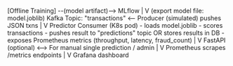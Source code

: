 [Offline Training] --(model artifact)--> MLflow
                                 |
                                 V
                        (export model file: model.joblib)
Kafka Topic: "transactions"  <-- Producer (simulated) pushes JSON txns
                                 |
                                 V
                         Predictor Consumer (K8s pod)
                         - loads model.joblib
                         - scores transactions
                         - pushes result to "predictions" topic OR stores results in DB
                         - exposes Prometheus metrics (throughput, latency, fraud_count)
                                 |
                                 V
                     FastAPI (optional) <--> For manual single prediction / admin
                                 |
                                 V
                      Prometheus scrapes /metrics endpoints
                                 |
                                 V
                         Grafana dashboard
